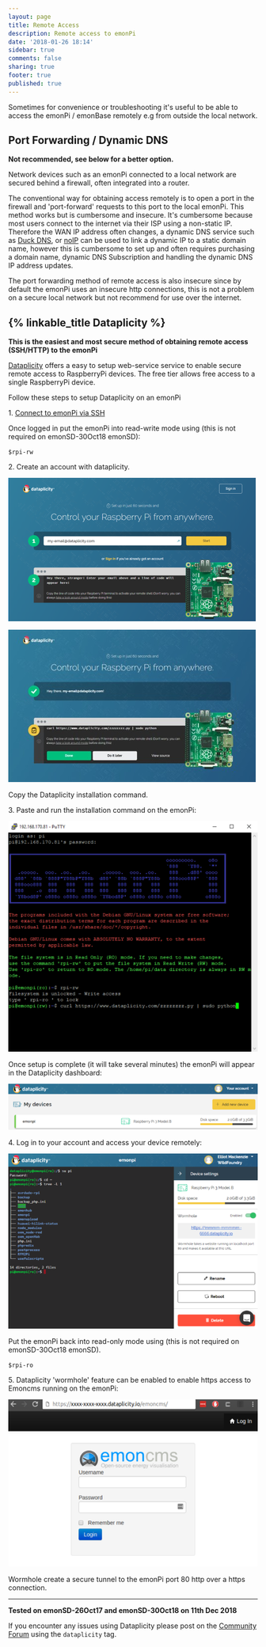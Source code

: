 ```yaml
---
layout: page
title: Remote Access
description: Remote access to emonPi
date: '2018-01-26 18:14'
sidebar: true
comments: false
sharing: true
footer: true
published: true
---
```


Sometimes for convenience or troubleshooting it's useful to be able to access the emonPi / emonBase remotely e.g from outside the local network.


## Port Forwarding / Dynamic DNS

**Not recommended, see below for a better option.**

Network devices such as an emonPi connected to a local network are secured behind a firewall, often integrated into a router.

The conventional way for obtaining access remotely is to open a port in the firewall and 'port-forward' requests to this port to the local emonPi. This method works but is cumbersome and insecure. It's cumbersome because most users connect to the internet via their ISP using a non-static IP. Therefore the WAN IP address often changes, a dynamic DNS service such as [Duck DNS](https://www.duckdns.org/), or [noIP](https://www.noip.com) can be used to link a dynamic IP to a static domain name, however this is cumbersome to set up and often requires purchasing a domain name, dynamic DNS Subscription and handling the dynamic DNS IP address updates.

The port forwarding method of remote access is also insecure since by default the emonPi uses an insecure http connections, this is not a problem on a secure local network but not recommend for use over the internet.

## {% linkable_title Dataplicity %}

**This is the easiest and most secure method of obtaining remote access (SSH/HTTP) to the emonPi**

[Dataplicity](https://www.dataplicity.com) offers a easy to setup web-service service to enable secure remote access to RaspberryPi devices. The free tier allows free access to a single RaspberryPi device.

Follow these steps to setup Dataplicity on an emonPi

1\. [Connect to emonPi via SSH](/technical/credentials/#ssh)

Once logged in put the emonPi into read-write mode using (this is not required on emonSD-30Oct18 emonSD):

    $rpi-rw

2\. Create an account with dataplicity.

  ![1-dataplicity](/images/setup/1-dataplicity.png)

  ![2-dataplicity](/images/setup/2-dataplicity.jpg)

Copy the Dataplicity installation command.

3\. Paste and run the installation command on the emonPi:

![3-dataplicity](/images/setup/3-dataplicity.png)

Once setup is complete (it will take several minutes) the emonPi will appear in the Dataplicity dashboard:

![4-dataplicity](/images/setup/4-dataplicity.png)

4\. Log in to your account and access your device remotely:

![5-dataplicity](/images/setup/5-dataplicity.png)

Put the emonPi back into read-only mode using (this is not required on emonSD-30Oct18 emonSD).

    $rpi-ro

5\. Dataplicity 'wormhole' feature  can be enabled to enable https access to Emoncms running on the emonPi:

![6-dataplicity](/images/setup/6-dataplicity.png)

Wormhole create a secure tunnel to the emonPi port 80 http over a https connection.

***

**Tested on emonSD-26Oct17 and emonSD-30Oct18 on 11th Dec 2018**

If you encounter any issues using Dataplicity please post on the [Community Forum](httsp://community.openenergymonitor.org) using the `dataplicity` tag.
